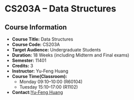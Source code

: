  # CS203A – Data Structures  
 ## Course Information  
 - **Course Title:** Data Structures
 - **Course Code:** CS203A
 - **Target Audience:** Undergraduate Students
 - **Duration:** 18 Weeks (including Midterm and Final exams)
 - **Semester:** 11401
 - **Credits:** 3
 - **Instructor:** Yu-Feng Huang
 - **Course Time(Classroom):**  
    - Monday 09:10–10:00 (R60104)
    - Tuesday 15:10–17:00 (R1102)
 - **Contact:**[Yu-Feng Huang](mailto:yfhuang@saturn.yzu.edu.tw)
   
